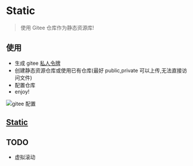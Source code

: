 # Static

> 使用 Gitee 仓库作为静态资源库!

## 使用

- 生成 gitee [私人令牌](https://gitee.com/profile/personal_access_tokens)
- 创建静态资源仓库或使用已有仓库(最好 public,private 可以上传,无法直接访问文件)
- 配置仓库
- enjoy!

![gitee 配置](https://gitee.com/burning2017/test-page/raw/master/static/gitee-config.jpeg 'gitee 配置')

## [Static](https://static-sandy.vercel.app/)

## TODO

- 虚拟滚动
